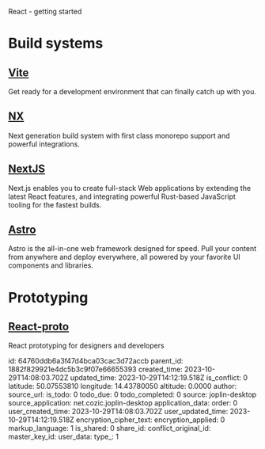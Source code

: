 React - getting started

# Build systems
## [Vite](https://vitejs.dev/)
Get ready for a development environment that can finally catch up with you.

## [NX](https://nx.dev/)
Next generation build system with first class monorepo support and powerful integrations.

## [NextJS](https://nextjs.org/)
Next.js enables you to create full-stack Web applications by extending the latest React features, and integrating powerful Rust-based JavaScript tooling for the fastest builds.

## [Astro](https://astro.build/)
Astro is the all-in-one web framework designed for speed. Pull your content from anywhere and deploy everywhere, all powered by your favorite UI components and libraries.

# Prototyping
## [**React-proto**](https://react-proto.github.io/react-proto/)
React prototyping for designers and developers

id: 64760ddb6a3f47d4bca03cac3d72accb
parent_id: 1882f829921e4dc5b3c9f07e66655393
created_time: 2023-10-29T14:08:03.702Z
updated_time: 2023-10-29T14:12:19.518Z
is_conflict: 0
latitude: 50.07553810
longitude: 14.43780050
altitude: 0.0000
author: 
source_url: 
is_todo: 0
todo_due: 0
todo_completed: 0
source: joplin-desktop
source_application: net.cozic.joplin-desktop
application_data: 
order: 0
user_created_time: 2023-10-29T14:08:03.702Z
user_updated_time: 2023-10-29T14:12:19.518Z
encryption_cipher_text: 
encryption_applied: 0
markup_language: 1
is_shared: 0
share_id: 
conflict_original_id: 
master_key_id: 
user_data: 
type_: 1